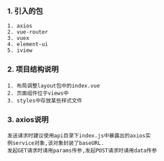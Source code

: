### 1. 引入的包
    1. axios
    2. vue-router
    3. vuex
    4. element-ui
    5. iview

### 2. 项目结构说明
    1. 布局调整layout包中的index.vue
    2. 页面组件位于views中
    3. styles中存放某些样式文件

### 3. axios说明
    发送请求时建议使用api目录下index.js中暴露出的axios实
    例service对象,该对象封装了baseURL.
    发起GET请求时请用params传参,发起POST请求时请用data传参
